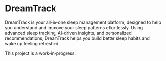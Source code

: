 # DreamTrack
DreamTrack is your all-in-one sleep management platform, designed to help you understand and improve your sleep patterns effortlessly. Using advanced sleep tracking, AI-driven insights, and personalized recommendations, DreamTrack helps you build better sleep habits and wake up feeling refreshed.

This project is a work-in-progress.
